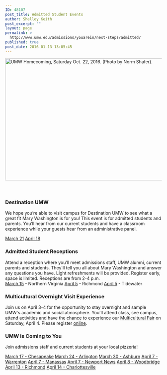 ```yaml
---
ID: 48107
post_title: Admitted Student Events
author: Shelley Keith
post_excerpt: ""
layout: page
permalink: >
  http://www.umw.edu/admissions/youarein/next-steps/admitted/
published: true
post_date: 2016-01-13 13:05:45
---
```

<img class="alignleft wp-image-48254" src="http://www.umw.edu/admissions/wp-content/uploads/sites/6/2016/01/Homecoming-20-1024x669.jpg" alt="UMW Homecoming, Saturday Oct. 22, 2016. (Photo by Norm Shafer)." width="600" height="392" />

&nbsp;
<h2></h2>
<h2></h2>
<h2></h2>
<h2></h2>
<h2></h2>
<h2></h2>
<h2></h2>
<h3>Destination UMW</h3>
We hope you’re able to visit campus for Destination UMW to see what a great fit Mary Washington is for you! This event is for admitted students and parents. You’ll hear from our current students and have a classroom experience while your guests hear from an administrative panel.

<a href="https://admissions.umw.edu/register/destinationmarch">March 21</a>
<a href="https://admissions.umw.edu/register/destinationapril">April 18</a>
<h3>Admitted Student Receptions</h3>
<div>Attend a reception where you’ll meet admissions staff, UMW alumni, current parents and students. They'll tell you all about Mary Washington and answer any questions you have. Light refreshments will be provided. Register early, space is limited. Receptions are from 2-4 p.m.</div>
<div>

</div>
<div><a href="https://admissions.umw.edu/register/admittedNOVA2020">March 15</a> - Northern Virginia
<a href="https://admissions.umw.edu/register/admittedRichmond2020">April 5</a> - Richmond
<a href="https://admissions.umw.edu/register/admittedTidewater2020">April 5</a> - Tidewater</div>
<div></div>
<h3>Multicultural Overnight Visit Experience</h3>
Join us on April 3-4 for the opportunity to stay overnight and sample UMW's academic and social atmosphere. You'll attend class, see campus, attend activities and have the chance to experience our <a href="http://students.umw.edu/multicultural/programs/multicultural-fair/">Multicultural Fair</a> on Saturday, April 4. Please register <a href="https://admissions.umw.edu/register/MOVE2020">online</a>.
<h3>UMW is Coming to You</h3>
Join admissions staff and current students at your local pizzeria!

<a href="https://admissions.umw.edu/register/chesapeake2020">March 17 - Chesapeake</a>
<a href="https://admissions.umw.edu/register/Arlington2020">March 24 - Arlington</a>
<a href="https://admissions.umw.edu/register/Loudoun2020">March 30 - Ashburn</a>
<a href="https://admissions.umw.edu/register/Fauquier">April 7 - Warrenton</a>
<a href="https://admissions.umw.edu/register/Manassas2020">April 7 - Manassas</a>
<a href="https://admissions.umw.edu/register/newportnews2020">April 7 - Newport News</a>
<a href="https://admissions.umw.edu/register/Woodbridge2020">April 8 - Woodbridge</a>
<a href="https://admissions.umw.edu/register/Richmond2020">April 13 - Richmond</a>
<a href="https://admissions.umw.edu/register/Charlottesville2020">April 14 - Charlottesville</a>

&nbsp;